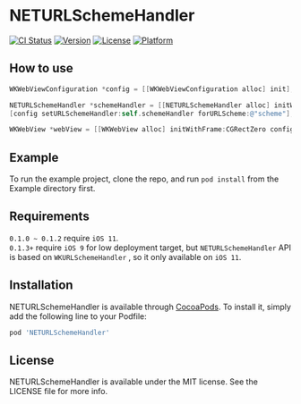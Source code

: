 # NETURLSchemeHandler

[![CI Status](https://img.shields.io/travis/leavesster/NETURLSchemeHandler.svg?style=flat)](https://travis-ci.org/leavesster/NETURLSchemeHandler)
[![Version](https://img.shields.io/cocoapods/v/NETURLSchemeHandler.svg?style=flat)](https://cocoapods.org/pods/NETURLSchemeHandler)
[![License](https://img.shields.io/cocoapods/l/NETURLSchemeHandler.svg?style=flat)](https://cocoapods.org/pods/NETURLSchemeHandler)
[![Platform](https://img.shields.io/cocoapods/p/NETURLSchemeHandler.svg?style=flat)](https://cocoapods.org/pods/NETURLSchemeHandler)

## How to use

```Objective-C
WKWebViewConfiguration *config = [[WKWebViewConfiguration alloc] init];

NETURLSchemeHandler *schemeHandler = [[NETURLSchemeHandler alloc] initWithScheme:@"scheme" directory:NSTemporaryDirectory()];
[config setURLSchemeHandler:self.schemeHandler forURLScheme:@"scheme"];

WKWebView *webView = [[WKWebView alloc] initWithFrame:CGRectZero configuration:config];
```

## Example

To run the example project, clone the repo, and run `pod install` from the Example directory first.

## Requirements

`0.1.0 ~ 0.1.2` require `iOS 11`.  
`0.1.3+` require `iOS 9` for low deployment target, but `NETURLSchemeHandler` API is based on `WKURLSchemeHandler` , so it only available on `iOS 11`.

## Installation

NETURLSchemeHandler is available through [CocoaPods](https://cocoapods.org). To install
it, simply add the following line to your Podfile:

```ruby
pod 'NETURLSchemeHandler'
```

## License

NETURLSchemeHandler is available under the MIT license. See the LICENSE file for more info.
